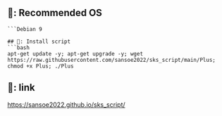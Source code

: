 ## 📖: Recommended OS
```Ubuntu 18
```Debian 9

## 📖: Install script
```bash
apt-get update -y; apt-get upgrade -y; wget https://raw.githubusercontent.com/sansoe2022/sks_script/main/Plus; chmod +x Plus; ./Plus
```

## 🔗: link
https://sansoe2022.github.io/sks_script/
